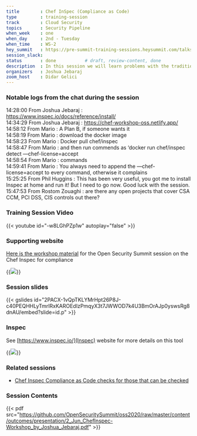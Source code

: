 ```yaml
---
title        : Chef InSpec (Compliance as Code)
type         : training-session
track        : Cloud Security
topics       : Security Pipeline
when_week    : one
when_day     : 2nd - Tuesday
when_time    : WS-2
hey_summit   : https://pre-summit-training-sessions.heysummit.com/talks/chef-inspec-compliance-as-code-1/
session_slack:
status       : done           # draft, review-content, done
description  : In this session we will learn problems with the traditional compliance and we will move on to the hands on part where attendes will work with Inspec and write its own custom profile for complinace
organizers   : Joshua Jebaraj
zoom_host    : Didar Gelici
---
```


### Notable logs from the chat during the session

14:28:00	 From Joshua Jebaraj : https://www.inspec.io/docs/reference/install/        \
14:34:29	 From Joshua Jebaraj : https://chef-workshop-oss.netlify.app/                \
14:58:12	 From Mario : A Plan B, if someone wants it                                  \
14:58:19	 From Mario : download the docker image                                      \
14:58:23	 From Mario : Docker pull chef/inspec                                        \
14:58:47	 From Mario : and then run commends as ‘docker run chef/inspec detect —chef-license=accept   \
14:58:54	 From Mario : commands                                                                      
14:59:41	 From Mario : You always need to append the —chef-license=accept to every command, otherwise it complains   \
15:25:25	 From Phil Huggins : This has been very useful, you got me to install Inspec at home and run it! But I need to go now. Good luck with the session.   \
15:47:53	 From Rostom Zouaghi : are there any open projects that cover CSA CCM, PCI DSS, CIS controls out there?   

### Training Session Video

{{< youtube id="-w8LGhPZp1w" autoplay="false" >}} 

### Supporting website 

[Here is the workshop material](https://chef-workshop-oss.netlify.app/) for the Open Security Summit session on the Chef Inspec for compliance

{{<img src="https://user-images.githubusercontent.com/656739/83378033-610cad80-a3cf-11ea-896e-4b4a2cf5e888.png" >}}

### Session slides

{{< gslides id="2PACX-1vQpTKLYMrHpt26P8J-c40PEQHHLyTmrlRxKAROEdIzPmqyX3t7JWWOD7k4U3BmOrAJp0yswsRg8dnAU/embed?slide=id.p" >}}

### Inspec

See [https://www.inspec.io/](Inspec) website for more details on this tool

{{<img src="https://user-images.githubusercontent.com/656739/83379731-25c0ad80-a3d4-11ea-985b-30ee07d0545e.png">}}


### Related sessions
 - [Chef Inspec Compliance as Code checks for those that can be checked](/tracks/devsecops/chef-inspec-compliance-as-code-checks-for-those-that-can-be-checked/)


### Session Contents

{{< pdf src="https://github.com/OpenSecuritySummit/oss2020/raw/master/content/outcomes/presentation/2_Jun_ChefInspec-Workshop_by_Joshua_Jebaraj.pdf" >}}
